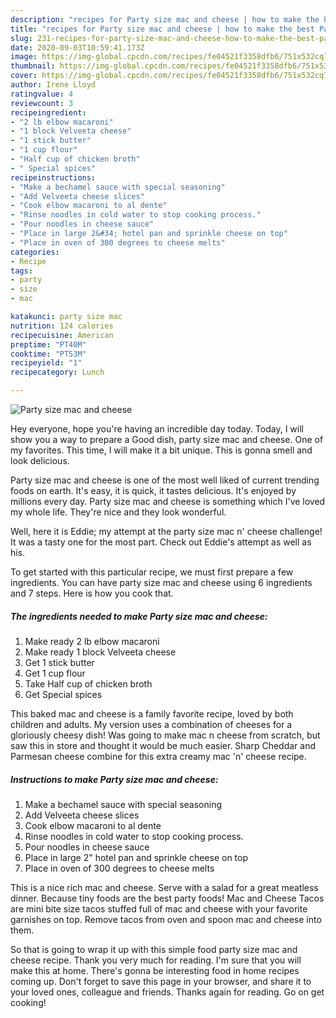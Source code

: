 ```yaml
---
description: "recipes for Party size mac and cheese | how to make the best Party size mac and cheese"
title: "recipes for Party size mac and cheese | how to make the best Party size mac and cheese"
slug: 231-recipes-for-party-size-mac-and-cheese-how-to-make-the-best-party-size-mac-and-cheese
date: 2020-09-03T10:59:41.173Z
image: https://img-global.cpcdn.com/recipes/fe04521f3358dfb6/751x532cq70/party-size-mac-and-cheese-recipe-main-photo.jpg
thumbnail: https://img-global.cpcdn.com/recipes/fe04521f3358dfb6/751x532cq70/party-size-mac-and-cheese-recipe-main-photo.jpg
cover: https://img-global.cpcdn.com/recipes/fe04521f3358dfb6/751x532cq70/party-size-mac-and-cheese-recipe-main-photo.jpg
author: Irene Lloyd
ratingvalue: 4
reviewcount: 3
recipeingredient:
- "2 lb elbow macaroni"
- "1 block Velveeta cheese"
- "1 stick butter"
- "1 cup flour"
- "Half cup of chicken broth"
- " Special spices"
recipeinstructions:
- "Make a bechamel sauce with special seasoning"
- "Add Velveeta cheese slices"
- "Cook elbow macaroni to al dente"
- "Rinse noodles in cold water to stop cooking process."
- "Pour noodles in cheese sauce"
- "Place in large 2&#34; hotel pan and sprinkle cheese on top"
- "Place in oven of 300 degrees to cheese melts"
categories:
- Recipe
tags:
- party
- size
- mac

katakunci: party size mac 
nutrition: 124 calories
recipecuisine: American
preptime: "PT40M"
cooktime: "PT53M"
recipeyield: "1"
recipecategory: Lunch

---
```



![Party size mac and cheese](https://img-global.cpcdn.com/recipes/fe04521f3358dfb6/751x532cq70/party-size-mac-and-cheese-recipe-main-photo.jpg)

Hey everyone, hope you're having an incredible day today. Today, I will show you a way to prepare a Good dish, party size mac and cheese. One of my favorites. This time, I will make it a bit unique. This is gonna smell and look delicious.

Party size mac and cheese is one of the most well liked of current trending foods on earth. It's easy, it is quick, it tastes delicious. It's enjoyed by millions every day. Party size mac and cheese is something which I've loved my whole life. They're nice and they look wonderful.

Well, here it is Eddie; my attempt at the party size mac n&#39; cheese challenge! It was a tasty one for the most part. Check out Eddie&#39;s attempt as well as his.


To get started with this particular recipe, we must first prepare a few ingredients. You can have party size mac and cheese using 6 ingredients and 7 steps. Here is how you cook that.

<!--inarticleads1-->

##### The ingredients needed to make Party size mac and cheese:

1. Make ready 2 lb elbow macaroni
1. Make ready 1 block Velveeta cheese
1. Get 1 stick butter
1. Get 1 cup flour
1. Take Half cup of chicken broth
1. Get  Special spices


This baked mac and cheese is a family favorite recipe, loved by both children and adults. My version uses a combination of cheeses for a gloriously cheesy dish! Was going to make mac n cheese from scratch, but saw this in store and thought it would be much easier. Sharp Cheddar and Parmesan cheese combine for this extra creamy mac &#39;n&#39; cheese recipe. 

<!--inarticleads2-->

##### Instructions to make Party size mac and cheese:

1. Make a bechamel sauce with special seasoning
1. Add Velveeta cheese slices
1. Cook elbow macaroni to al dente
1. Rinse noodles in cold water to stop cooking process.
1. Pour noodles in cheese sauce
1. Place in large 2&#34; hotel pan and sprinkle cheese on top
1. Place in oven of 300 degrees to cheese melts


This is a nice rich mac and cheese. Serve with a salad for a great meatless dinner. Because tiny foods are the best party foods! Mac and Cheese Tacos are mini bite size tacos stuffed full of mac and cheese with your favorite garnishes on top. Remove tacos from oven and spoon mac and cheese into them. 

So that is going to wrap it up with this simple food party size mac and cheese recipe. Thank you very much for reading. I'm sure that you will make this at home. There's gonna be interesting food in home recipes coming up. Don't forget to save this page in your browser, and share it to your loved ones, colleague and friends. Thanks again for reading. Go on get cooking!
